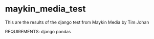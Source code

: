 # maykin_media_test

This are the results of the django test from Maykin Media by Tim Johan

REQUIREMENTS:
  django
  pandas



